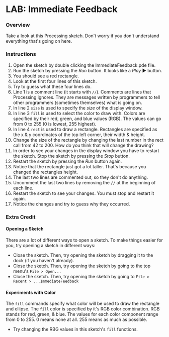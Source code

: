 # LAB: Immediate Feedback

### Overview

Take a look at this Processing sketch. Don't worry if you don't understand everything that's going on here.

### Instructions

1. Open the sketch by double clicking the ImmediateFeedback.pde file.
2. Run the sketch by pressing the *Run* button. It looks like a *Play* ▶ button.
3. You should see a red rectangle.
4. Look at the first four lines of this sketch.
5. Try to guess what these four lines do.
6. Line 1 is a comment line (it starts with `//`). Comments are lines that Processing ignores. They are messages written by programmers to tell other programmers (sometimes themselves) what is going on.
7. In line 2 `size` is used to specify the *size* of the display window.
8. In line 3 `fill` is used to select the color to draw with. Colors are specified by their red, green, and blue values (RGB). The values can go from 0 to 255 (0 is lowest, 255 highest).
9. In line 4 `rect` is used to draw a rectangle. Rectangles are specified as the x & y coordinates of the top left corner, their width & height.
10. Change the size of the rectangle by changing the last number in the rect call from 42 to 200. How do you think that will change the drawing?
11. In order to see your changes in the display window you have to restart the sketch. Stop the sketch by pressing the *Stop* button.
12. Restart the sketch by pressing the *Run* button again.
13. Notice that the rectangle just got a lot taller. That's because you changed the rectangles height.
14. The last two lines are commented out, so they don't do anything.
15. Uncomment the last two lines by removing the `//` at the beginning of each line.
16. Restart the sketch to see your changes. You must stop and restart it again.
17. Notice the changes and try to guess why they occurred.

### Extra Credit

#### Opening a Sketch

There are a lot of different ways to open a sketch. To make things easier for you, try opening a sketch in different ways:

* Close the sketch. Then, try opening the sketch by dragging it to the dock (if you haven't already).
* Close the sketch. Then, try opening the sketch by going to the top menu's `File > Open...`
* Close the sketch. Then, try opening the sketch by going to `File > Recent > ...ImmediateFeedback`

#### Experiments with Color

The `fill` commands specify what color will be used to draw the rectangle and ellipse. The `fill` color is specified by it's RGB color combination. RGB stands for red, green, & blue. The values for each color component range from 0 to 255. 0 means none at all. 255 means as much as possible.

* Try changing the RBG values in this sketch's `fill` functions.
